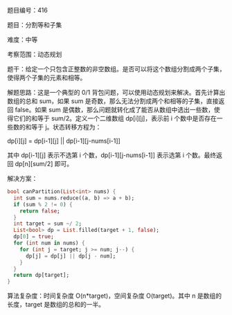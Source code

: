 题目编号：416

题目：分割等和子集

难度：中等

考察范围：动态规划

题干：给定一个只包含正整数的非空数组。是否可以将这个数组分割成两个子集，使得两个子集的元素和相等。

解题思路：这是一个典型的 0/1 背包问题，可以使用动态规划来解决。首先计算出数组的总和 sum，如果 sum 是奇数，那么无法分割成两个和相等的子集，直接返回 false。如果 sum 是偶数，那么问题就转化成了能否从数组中选出一些数，使得它们的和等于 sum/2。定义一个二维数组 dp[i][j]，表示前 i 个数中是否存在一些数的和等于 j。状态转移方程为：

dp[i][j] = dp[i-1][j] || dp[i-1][j-nums[i-1]]

其中 dp[i-1][j] 表示不选第 i 个数，dp[i-1][j-nums[i-1]] 表示选第 i 个数。最终返回 dp[n][sum/2] 即可。

解决方案：

```dart
bool canPartition(List<int> nums) {
  int sum = nums.reduce((a, b) => a + b);
  if (sum % 2 != 0) {
    return false;
  }
  int target = sum ~/ 2;
  List<bool> dp = List.filled(target + 1, false);
  dp[0] = true;
  for (int num in nums) {
    for (int j = target; j >= num; j--) {
      dp[j] = dp[j] || dp[j - num];
    }
  }
  return dp[target];
}
```

算法复杂度：时间复杂度 O(n*target)，空间复杂度 O(target)。其中 n 是数组的长度，target 是数组的总和的一半。